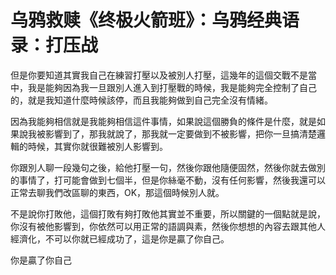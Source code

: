 # 乌鸦救赎《终极火箭班》：乌鸦经典语录：打压战

但是你要知道其實我自己在練習打壓以及被別人打壓，這幾年的這個交戰不是當中，我是能夠因為我一旦跟別人進入到打壓戰的時候，我是能夠完全控制了自己的，就是我知道什麼時候該停，而且我能夠做到自己完全沒有情緒。

因為我能夠相信就是我能夠相信這件事情，如果說這個勝負的條件是什麼，就是如果說我被影響到了，那我就說了，那我就一定要做到不被影響，把你一旦搞清楚邏輯的時候，其實你就很難被別人影響到。

你跟別人聊一段幾句之後，給他打壓一句，然後你跟他隨便固然，然後你就去做別的事情了，打可能會做到七個半，但是你絲毫不動，沒有任何影響，然後我還可以正常去聊我們改區聊的東西，OK，那這個時候別人就。

不是說你打敗他，這個打敗有夠打敗他其實並不重要，所以關鍵的一個點就是說，你沒有被他影響到，你依然可以用正常的語調與素，然後你想想的內容去跟其他人經濟化，不可以你就已經成功了，這是你是贏了你自己。

你是贏了你自己